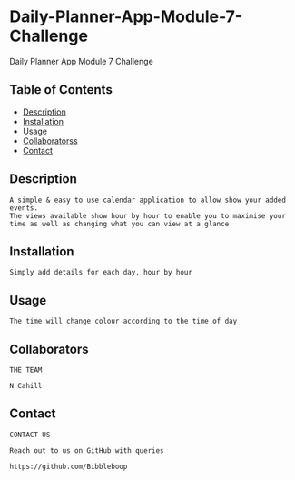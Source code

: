 # Daily-Planner-App-Module-7-Challenge
Daily Planner App Module 7 Challenge



## Table of Contents

- [Description](#description)
- [Installation](#installation)
- [Usage](#usage)
- [Collaboratorss](#collaborators)
- [Contact](#contact)

## Description

```
A simple & easy to use calendar application to allow show your added events. 
The views available show hour by hour to enable you to maximise your time as well as changing what you can view at a glance

```

## Installation

```
Simply add details for each day, hour by hour 
```

## Usage

```
The time will change colour according to the time of day 
```

## Collaborators

```
THE TEAM

N Cahill

```

## Contact

```
CONTACT US

Reach out to us on GitHub with queries 

https://github.com/Bibbleboop

```